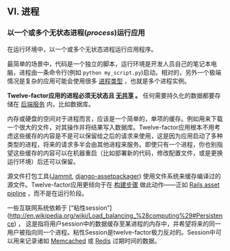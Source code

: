## VI. 进程
### 以一个或多个无状态进程(*process*)运行应用

在运行环境中，以一个或多个无状态进程运行应用程序。

最简单的场景中，代码是一个独立的脚本，运行环境是开发人员自己的笔记本电脑，进程由一条命令行(例如 `python my_script.py`)启动。相对的，另外一个极端情况是复杂的应用可能会使用很多 [进程类型](/concurrency) ，也就是多个进程实例。

**Twelve-factor应用的进程必须无状态且 [无共享](http://en.wikipedia.org/wiki/Shared_nothing_architecture) 。** 任何需要持久化的数据都要存储在 [后端服务](/backing-services) 内，比如数据库。

内存或硬盘的空间对于进程而言，应该是一个简单的，单项的缓存。例如用来下载一个很大的文件，对其操作并将结果写入数据库。Twelve-factor应用根本不用考虑这些缓存的内容是不是可以保留给之后的请求来使用，这是因为应用启动了多种类型的进程，将来的请求多半会由其他进程来服务。即使只有一个进程，你也别指望这些缓存的内容可以在机器重启（比如部署新的代码，修改配置文件，或是更换运行环境）后还可以保留。

源文件打包工具([Jammit](http://documentcloud.github.com/jammit/), [django-assetpackager](http://code.google.com/p/django-assetpackager/)) 使用文件系统来缓存编译过的源文件。Twelve-factor应用更倾向于在 [构建步骤](/build-release-run) 做此动作——正如 [Rails asset pipline](http://ryanbigg.com/guides/asset_pipeline.html) ，而不是在运行阶段。

一些互联网系统依赖于 [“粘性session”] (http://en.wikipedia.org/wiki/Load_balancing_%28computing%29#Persistence) ， 这是指将用户session中的数据缓存至某进程的内存中，并希望将来的同一用户被指向同一个进程。粘性Session是twelve-factor极力反对的。Session中可以用来记录诸如 [Memcached](http://memcached.org/) 或 [Redis](http://redis.io/) 过期时间的数据。


